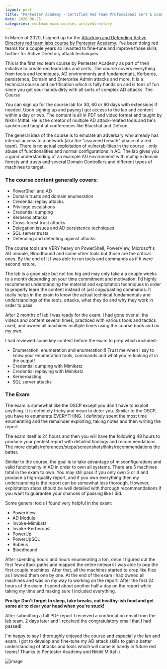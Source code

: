 ```yaml
---
layout: post
title: "Pentester Academy - Certified Red Team Professional Cert & Exam Review"
date: 2020-06-25
categories: redteam exam courses activedirectory
---
```

In March of 2020, I signed up for the [Attacking and Defending Active Directory red team labs course by Pentester Academy](https://www.pentesteracademy.com/activedirectorylab). I've been doing red teams for a couple years so I wanted to fine-tune and improve those skills further for Active Directory attack techniques. 

This is the first red team course by Pentester Academy as part of their initiative to create red team labs and certs. The course covers everything from tools and techniques, AD environments and fundamentals, Kerberos, persistence, Domain and Enterprise Admin attacks and more. It is a technical course and certification which is fully hands on and is tons of fun since you get your hands dirty with all sorts of complex AD attacks. 
The Course

You can sign up for the course lab for 30, 60 or 90 days with extensions if needed. Upon signing up and paying I got access to the lab and content within a day or two. The content is all in PDF and video format and taught by Nikhil Mittal. He is the creator of multiple AD attack-related tools and he's spoken and taught at conferences like Blackhat and Defcon.

The general idea of the course is to emulate an adversary who already has internal access to a network (aka the "assumed breach" phase of a red team). There is no actual exploitation of vulnerabilities in the course - only abuse of functionalities and normal configurations in AD. The lab gives you a good understanding of an example AD environment with multiple domain forests and trusts and several Domain Controllers and different types of machines to target. 

### The course content generally covers:
- PowerShell and AD
- Domain trusts and domain enumeration
- Credential replay attacks
- Privilege escalations
- Credential dumping
- Kerberos attacks
- Cross-forest trust attacks
- Delegation issues and AD persistence techniques
- SQL server trusts
- Defending and detecting against attacks

The course tools are VERY heavy on PowerShell, PowerView, Microsoft's AD module, Bloodhound and some other tools but those are the critical ones.  By the end of it I was able to run tools and commands as if it were second nature.

The lab is a good size but not too big and may only take a a couple weeks to a month depending on your time commitment and motivation. I'd highly recommend understanding the material and exploitation techniques in order to properly learn the content instead of just copy/pasting commands. It really helps in the exam to know the actual technical fundamentals and understandings of the tools, attacks, what they do and why they work in order to pass.

After 2 months of lab I was ready for the exam. I had gone over all the videos and content several times, practiced with various tools and tactics used, and owned all machines multiple times using the course book and on my own. 

I had reviewed some key content before the exam to prep which included:
- Enumeration, enumeration and enumeration!!! Trust me when I say to know your enumeration tools, commands and what you're looking at in the output!
- Credential dumping with Mimikatz
- Credential replaying with Mimikatz
- Kerberoasting
- SQL server attacks

### The Exam

The exam is somewhat like the OSCP except you don't have to exploit anything. It is definitely tricky and mean to deter you. Similar to the OSCP, you have to enumerate EVERYTHING. I definitely spent the most time enumerating and the remainder exploiting, taking notes and then writing the report.

The exam itself is 24 hours and then you will have the following 48 hours to produce your pentest report with detailed findings and recommendations. The more details/references/steps/screenshots/links/recommendations the better.

Similar to the course, the goal is to take advantage of misconfigurations and valid functionality in AD in order to own all systems. There are 5 machines total in the exam to own. You may still pass if you only own 3 or 4 and produce a high-quality report, and if you own everything then my understanding is the report can be somewhat less thorough. However,  exploitation steps should be well detailed with thorough recommendations if you want to guarantee your chances of passing like I did.

Some general tools I found very helpful in the exam:
- PowerView
- AD Module
- Invoke-Mimikatz
- Invoke-Kerberoast
- PowerUp
- PowerUpSQL
- Rubeus
- Bloodhound

After spending hours and hours enumerating a ton, once I figured out the first few attack paths and mapped the entire network I was able to pop the first couple machines. After that, all the machines started to drop like flies as I owned them one by one. At the end of the exam I had owned all machines and was on my way to working on the report. After the first 24 hours of the exam, I spend about another half a day on the report while taking my time and making sure I included everything. 

**Pro tip: Don't forget to sleep, take breaks, eat healthy-ish food and get some air to clear your head when you're stuck!**

After submitting a full PDF report I received a confirmation email from the lab team. 2 days later and I received the congratulatory email that I had passed!

I'm happy to say I thoroughly enjoyed the course and especially the lab and exam. I got to develop and fine-tune my AD attack skills to gain a better understanding of attacks and tools which will come in handy in future red teams! Thanks to Pentester Academy and Nikhil Mittal :)

![image](https://user-images.githubusercontent.com/35749735/182642623-674f1ed7-2c9d-45be-9db8-79da48c51c92.png)
